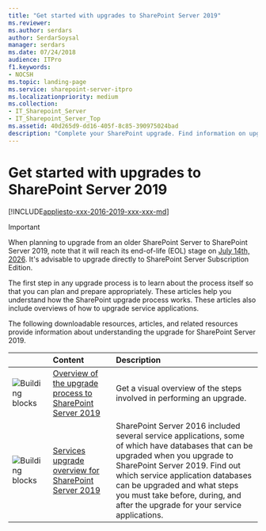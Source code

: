 ```yaml
---
title: "Get started with upgrades to SharePoint Server 2019"
ms.reviewer: 
ms.author: serdars
author: SerdarSoysal
manager: serdars
ms.date: 07/24/2018
audience: ITPro
f1.keywords:
- NOCSH
ms.topic: landing-page
ms.service: sharepoint-server-itpro
ms.localizationpriority: medium
ms.collection:
- IT_Sharepoint_Server
- IT_Sharepoint_Server_Top
ms.assetid: 40d265d9-dd16-405f-8c85-390975024bad
description: "Complete your SharePoint upgrade. Find information on upgrading databases and site collections from SharePoint Server 2016 to SharePoint Server 2019."
---
```


# Get started with upgrades to SharePoint Server 2019

[!INCLUDE[appliesto-xxx-2016-2019-xxx-xxx-md](../includes/appliesto-xxx-2016-2019-xxx-xxx-md.md)]

> [!IMPORTANT]
> When planning to upgrade from an older SharePoint Server to SharePoint Server 2019, note that it will reach its end-of-life (EOL) stage on [July 14th, 2026](/lifecycle/products/sharepoint-server-2019). It's advisable to upgrade directly to SharePoint Server Subscription Edition.  
  
The first step in any upgrade process is to learn about the process itself so that you can plan and prepare appropriately. These articles help you understand how the SharePoint upgrade process works. These articles also include overviews of how to upgrade service applications.
  
The following downloadable resources, articles, and related resources provide information about understanding the upgrade for SharePoint Server 2019.
  
  
|&nbsp;|**Content**|**Description**|
|:-----|:-----|:-----|
|![Building blocks](../media/mod_icon_buildingblock_M.png)|[Overview of the upgrade process to SharePoint Server 2019](overview-of-the-upgrade-process-2019.md) <br/> |Get a visual overview of the steps involved in performing an upgrade.  <br/> |
|![Building blocks](../media/mod_icon_buildingblock_M.png)|[Services upgrade overview for SharePoint Server 2019](overview-of-the-services-upgrade-process-2019.md) <br/> |SharePoint Server 2016 included several service applications, some of which have databases that can be upgraded when you upgrade to SharePoint Server 2019. Find out which service application databases can be upgraded and what steps you must take before, during, and after the upgrade for your service applications.  <br/> |

   

